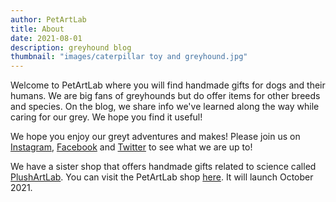 ```yaml
---
author: PetArtLab
title: About
date: 2021-08-01
description: greyhound blog
thumbnail: "images/caterpillar toy and greyhound.jpg"
---
```

Welcome to PetArtLab where you will find handmade gifts for dogs and their humans. We are big fans of greyhounds but do offer items for other breeds and species. On the blog, we share info we've learned along the way while caring for our grey. We hope you find it useful!

We hope you enjoy our greyt adventures and makes! Please join us on [Instagram](https://www.instagram.com/petartlab), [Facebook](https://facebook.com/petartlab) and [Twitter](https://twitter.com/petartlab) to see what we are up to!

We have a sister shop that offers handmade gifts related to science called [PlushArtLab](https://www.etsy.com/shop/plushartlab). You can visit the PetArtLab shop [here](https://www.etsy.com/shop/petartlab). It will launch October 2021.

